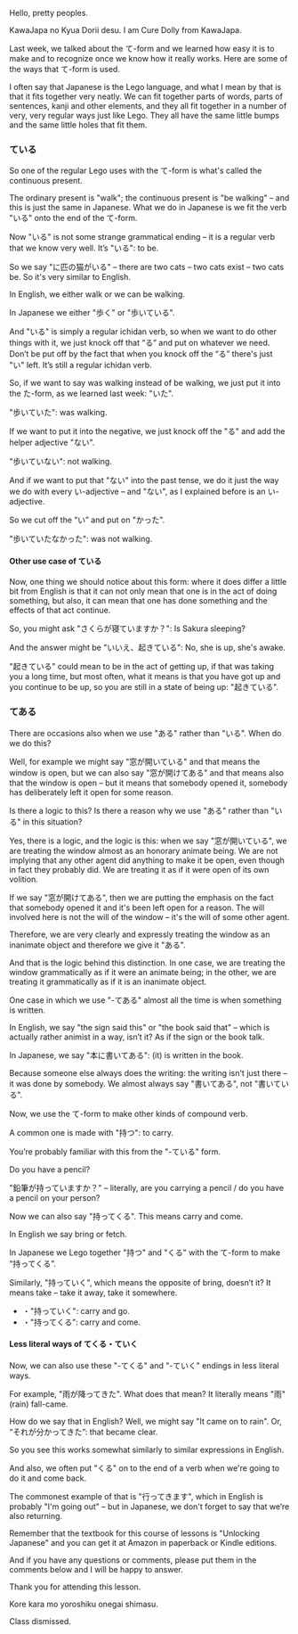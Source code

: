 Hello, pretty peoples.

KawaJapa no Kyua Dorii desu. I am Cure Dolly from KawaJapa.

Last week, we talked about the て-form and we learned how easy it is to make and to recognize once we know how it really works. Here are some of the ways that て-form is used.

I often say that Japanese is the Lego language, and what I mean by that is that it fits together very neatly. We can fit together parts of words, parts of sentences, kanji and other elements, and they all fit together in a number of very, very regular ways just like Lego. They all have the same little bumps and the same little holes that fit them.

### ている

So one of the regular Lego uses with the て-form is what's called the continuous present.

The ordinary present is "walk"; the continuous present is "be walking" – and this is just the same in Japanese. What we do in Japanese is we fit the verb "いる" onto the end of the て-form.

Now "いる" is not some strange grammatical ending – it is a regular verb that we know very well. It’s "いる": to be.

So we say "に匹の猫がいる" – there are two cats – two cats exist – two cats be. So it's very similar to English.

In English, we either walk or we can be walking.

In Japanese we either "歩く" or "歩いている".

And "いる" is simply a regular ichidan verb, so when we want to do other things with it, we just knock off that “る” and put on whatever we need. Don’t be put off by the fact that when you knock off the “る” there's just "い" left. It’s still a regular ichidan verb.

So, if we want to say was walking instead of be walking, we just put it into the た-form, as we learned last week: "いた".

"歩いていた": was walking.

If we want to put it into the negative, we just knock off the "る" and add the helper adjective "ない".

"歩いていない": not walking.

And if we want to put that "ない" into the past tense, we do it just the way we do with every い-adjective – and "ない", as I explained before is an い-adjective.

So we cut off the “い” and put on "かった".

"歩いていたなかった": was not walking.

#### Other use case of ている

Now, one thing we should notice about this form: where it does differ a little bit from English is that it can not only mean that one is in the act of doing something, but also, it can mean that one has done something and the effects of that act continue.

So, you might ask "さくらが寝ていますか？": Is Sakura sleeping?

And the answer might be "いいえ、起きている": No, she is up, she's awake.

"起きている" could mean to be in the act of getting up, if that was taking you a long time, but most often, what it means is that you have got up and you continue to be up, so you are still in a state of being up: "起きている".

### てある

There are occasions also when we use "ある" rather than "いる". When do we do this?

Well, for example we might say "窓が開いている" and that means the window is open, but we can also say "窓が開けてある" and that means also that the window is open – but it means that somebody opened it, somebody has deliberately left it open for some reason.

Is there a logic to this? Is there a reason why we use "ある" rather than "いる" in this situation?

Yes, there is a logic, and the logic is this: when we say "窓が開いている", we are treating the window almost as an honorary animate being. We are not implying that any other agent did anything to make it be open, even though in fact they probably did. We are treating it as if it were open of its own volition.

If we say "窓が開けてある", then we are putting the emphasis on the fact that somebody opened it and it's been left open for a reason. The will involved here is not the will of the window – it's the will of some other agent.

Therefore, we are very clearly and expressly treating the window as an inanimate object and therefore we give it "ある".

And that is the logic behind this distinction. In one case, we are treating the window grammatically as if it were an animate being; in the other, we are treating it grammatically as if it is an inanimate object.

One case in which we use "-てある" almost all the time is when something is written.

In English, we say "the sign said this" or "the book said that" – which is actually
rather animist in a way, isn’t it? As if the sign or the book talk.

In Japanese, we say "本に書いてある": (it) is written in the book.

Because someone else always does the writing: the writing isn't just there – it was done by somebody. We almost always say "書いてある", not "書いている".

Now, we use the て-form to make other kinds of compound verb.

A common one is made with "持つ": to carry.

You’re probably familiar with this from the "-ている" form.

Do you have a pencil?

"鉛筆が持っていますか？" – literally, are you carrying a pencil / do you have a pencil on your person?

Now we can also say "持ってくる". This means carry and come.

In English we say bring or fetch.

In Japanese we Lego together "持つ" and "くる" with the て-form to make “持ってくる”.

Similarly, "持っていく", which means the opposite of bring, doesn’t it? It means take – take it away, take it somewhere.

+ ・"持っていく": carry and go.
+ ・"持ってくる": carry and come.

#### Less literal ways of てくる・ていく

Now, we can also use these "-てくる" and "-ていく" endings in less literal ways.

For example, "雨が降ってきた". What does that mean? It literally means "雨" (rain) fall-came.

How do we say that in English? Well, we might say "It came on to rain". Or, “それが分かってきた”: that became clear.

So you see this works somewhat similarly to similar expressions in English.

And also, we often put "くる" on to the end of a verb when we're going to do it and come back.

The commonest example of that is "行ってきます", which in English is probably "I'm going out" – but in Japanese, we don't forget to say that we’re also returning.

Remember that the textbook for this course of lessons is "Unlocking Japanese" and you
can get it at Amazon in paperback or Kindle editions.

And if you have any questions or comments, please put them in the comments below and I will be happy to answer.

Thank you for attending this lesson.

Kore kara mo yoroshiku onegai shimasu.

Class dismissed.